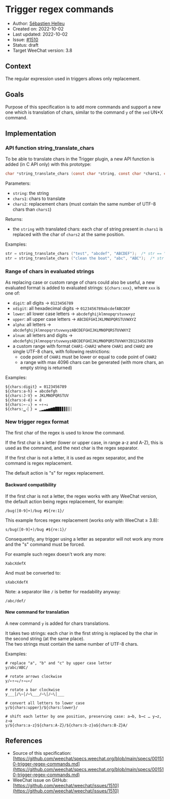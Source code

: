 # Trigger regex commands

- Author: [Sébastien Helleu](https://github.com/flashcode)
- Created on: 2022-10-02
- Last updated: 2022-10-02
- Issue: [#1510](https://github.com/weechat/weechat/issues/1510)
- Status: draft
- Target WeeChat version: 3.8

## Context

The regular expression used in triggers allows only replacement.

## Goals

Purpose of this specification is to add more commands and support a new
one which is translation of chars, similar to the command `y` of the `sed`
UN*X command.

## Implementation

### API function string_translate_chars

To be able to translate chars in the Trigger plugin, a new API function is
added (in C API only) with this prototype:

```C
char *string_translate_chars (const char *string, const char *chars1, const char *chars2);
```

Parameters:

- `string`: the string
- `chars1`: chars to translate
- `chars2`: replacement chars (must contain the same number of UTF-8 chars than `chars1`)

Returns:

- the `string` with translated chars: each char of string present in `chars1`
  is replaced with the char of `chars2` at the same position.

Examples:

```C
str = string_translate_chars ("test", "abcdef", "ABCDEF");  /* str == "tEst" */
str = string_translate_chars ("clean the boat", "abc", "ABC");  /* str == "CleAn the BoAt" */
```

### Range of chars in evaluated strings

As replacing case or custom range of chars could also be useful, a new evaluated
format is added to evaluated strings: `${chars:xxx}`, where `xxx` is one of:

- `digit`: all digits → `0123456789`
- `xdigit`: all hexadecimal digits → `0123456789abcdefABCDEF`
- `lower`: all lower case letters → `abcdefghijklmnopqrstuvwxyz`
- `upper`: all upper case letters → `ABCDEFGHIJKLMNOPQRSTUVWXYZ`
- `alpha`: all letters → `abcdefghijklmnopqrstuvwxyzABCDEFGHIJKLMNOPQRSTUVWXYZ`
- `alnum`: all letters and digits → `abcdefghijklmnopqrstuvwxyzABCDEFGHIJKLMNOPQRSTUVWXYZ0123456789`
- a custom range with format `CHAR1-CHAR2` where `CHAR1` and `CHAR2` are single UTF-8 chars, with following restrictions:
  - code point of `CHAR1` must be lower or equal to code point of `CHAR2`
  - a range with max 4096 chars can be generated (with more chars, an empty string is returned)

Examples:

```text
${chars:digit} = 0123456789
${chars:a-h} = abcdefgh
${chars:J-V} = JKLMNOPQRSTUV
${chars:é-é} = é
${chars:←-↓} = ←↑→↓
${chars:▁-▏} = ▁▂▃▄▅▆▇█▉▊▋▌▍▎▏
```

### New trigger regex format

The first char of the regex is used to know the command.

If the first char is a letter (lower or upper case, in range a-z and A-Z),
this is used as the command, and the next char is the regex separator.

If the first char is not a letter, it is used as regex separator, and the
command is regex replacement.

The default action is "s" for regex replacement.

#### Backward compatibility

If the first char is not a letter, the regex works with any WeeChat version,
the default action being regex replacement, for example:

```text
/bug([0-9]+)/bug #${re:1}/
```

This example forces regex replacement (works only with WeeChat ≥ 3.8):

```text
s/bug([0-9]+)/bug #${re:1}/
```

Consequently, any trigger using a letter as separator will not work any more
and the "s" command must be forced.

For example such regex doesn't work any more:

```text
XabcXdefX
```

And must be converted to:

```text
sXabcXdefX
```

Note: a separator like `/` is better for readability anyway:

```text
/abc/def/
```

#### New command for translation

A new command `y` is added for chars translations.

It takes two strings: each char in the first string is replaced by the char
in the second string (at the same place).\
The two strings must contain the same number of UTF-8 chars.

Examples:

```text
# replace "a", "b" and "c" by upper case letter
y/abc/ABC/

# rotate arrows clockwise
y/←↑→↓/↑→↓←/

# rotate a bar clockwise
y___│/\─│/─\___/─\│/─\│___

# convert all letters to lower case
y/${chars:upper}/${chars:lower}/

# shift each letter by one position, preserving case: a→b, b→c … y→z, z→a
y/${chars:a-z}${chars:A-Z}/${chars:b-z}a${chars:B-Z}A/
```

## References

- Source of this specification: [https://github.com/weechat/specs.weechat.org/blob/main/specs/001510-trigger-regex-commands.md](https://github.com/weechat/specs.weechat.org/blob/main/specs/001510-trigger-regex-commands.md)
- WeeChat issue on GitHub: [https://github.com/weechat/weechat/issues/1510](https://github.com/weechat/weechat/issues/1510)
